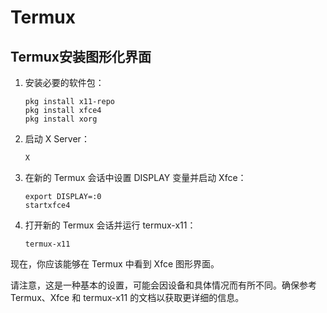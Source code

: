 # Termux
## Termux安装图形化界面

1. 安装必要的软件包：

   ```
   pkg install x11-repo
   pkg install xfce4
   pkg install xorg
   ```

2. 启动 X Server：

   ```
   X
   ```

3. 在新的 Termux 会话中设置 DISPLAY 变量并启动 Xfce：

   ```
   export DISPLAY=:0
   startxfce4
   ```

4. 打开新的 Termux 会话并运行 termux-x11：

   ```
   termux-x11
   ```

现在，你应该能够在 Termux 中看到 Xfce 图形界面。

请注意，这是一种基本的设置，可能会因设备和具体情况而有所不同。确保参考 Termux、Xfce 和 termux-x11 的文档以获取更详细的信息。
